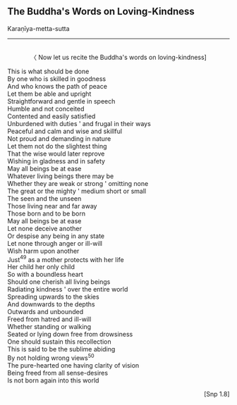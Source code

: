 ## The Buddha's Words on Loving-Kindness<a id="words-on-loving-kindness"></a>
Karaṇīya-metta-sutta

---
<br>

<center>
〈 Now let us recite the Buddha's words on loving-kindness]
</center>

This is what should be done\
By one who is skilled in goodness\
And who knows the path of peace\
Let them be able and upright\
Straightforward and gentle in speech\
Humble and not conceited\
Contented and easily satisfied\
Unburdened with duties <span class="breathmark">'</span> and frugal in their ways\
Peaceful and calm and wise and skillful\
Not proud and demanding in nature\
Let them not do the slightest thing\
That the wise would later reprove\
Wishing in gladness and in safety\
May all beings be at ease\
Whatever living beings there may be\
Whether they are weak or strong <span class="breathmark">'</span> omitting none\
The great or the mighty <span class="breathmark">'</span> medium short or small\
The seen and the unseen\
Those living near and far away\
Those born and to be born\
May all beings be at ease\
Let none deceive another\
Or despise any being in any state\
Let none through anger or ill-will\
Wish harm upon another\
Just<a href="appendix/endnotes.html#en49" style="text-decoration: none;"><sup>49</sup></a> as a mother protects with her life\
Her child her only child\
So with a boundless heart\
Should one cherish all living beings\
Radiating kindness <span class="breathmark">'</span> over the entire world\
Spreading upwards to the skies\
And downwards to the depths\
Outwards and unbounded\
Freed from hatred and ill-will\
Whether standing or walking\
Seated or lying down free from drowsiness\
One should sustain this recollection\
This is said to be the sublime abiding\
By not holding wrong views<a href="appendix/endnotes.html#en50" style="text-decoration: none;"><sup>50</sup></a>\
The pure-hearted one having clarity of vision\
Being freed from all sense-desires\
Is not born again into this world

<p style="text-align:right;">[Snp 1.8]</p>
